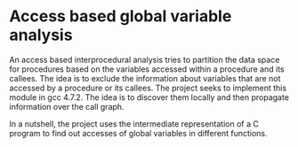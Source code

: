 <h1>Access based global variable analysis</h1>
An access based interprocedural analysis tries to partition the data space for procedures based on the variables accessed
within a procedure and its callees. The idea is to exclude the information about variables that are not accessed by a
procedure or its callees. The project seeks to implement this module in gcc 4.7.2. The idea is to discover them locally and
then propagate information over the call graph.

In a nutshell, the project uses the intermediate representation of a C program to find out accesses of global variables in different functions. 
